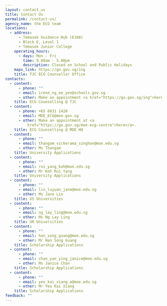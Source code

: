 ```yaml
---
layout: contact_us
title: Contact Us
permalink: /contact-us/
agency_name: the ECG team
locations:
  - address:
      - Temasek Guidance Hub (E108)
      - Block E, Level 1
      - Temasek Junior College
    operating_hours:
      - days: Mon - Fri
        time: 9.00am - 5.00pm
        description: Closed on School and Public Holidays
    maps_link: https://go.gov.sg/ing
    title: TJC ECG Counsellor Office
contacts:
  - content:
      - phone: ""
      - email: irene_ng_ee_yen@schools.gov.sg
      - other: Make an appointment <a href="https://go.gov.sg/ing">here</a>.
    title: ECG Counselling @ TJC
  - content:
      - phone: +65 6831 1420
      - email: MOE_ECG@moe.gov.sg
      - other: Make an appointment at <a
          href="https://go.gov.sg/moe-ecg-centre">here</a>.
    title: ECG Counselling @ MOE HQ
  - content:
      - phone: ""
      - email: thangam_vickerama_singhan@moe.edu.sg
      - other: Ms Thangam
    title: University Applications
  - content:
      - phone: ""
      - email: rui_yang_koh@moe.edu.sg
      - other: Mr Koh Rui Yang
    title: University Applications
  - content:
      - phone: ""
      - email: lin_luyuan_jane@moe.edu.sg
      - other: Ms Jane Lin
    title: US Universities
  - content:
      - phone: ""
      - email: ng_lay_ling@moe.edu.sg
      - other: Ms Ng Lay Ling
    title: UK Universities
  - content:
      - phone: ""
      - email: han_song_guang@moe.edu.sg
      - other: Mr Han Song Guang
    title: Scholarship Applications
  - content:
      - phone: ""
      - email: chan_yan_ying_janice@moe.edu.sg
      - other: Ms Janice Chan
    title: Scholarship Applications
  - content:
      - phone: ""
      - email: yeo_kai_xiang_a@moe.edu.sg
      - other: Mr Yeo Kai Xiang
    title: Scholarship Applications
feedback: ""
---
```

